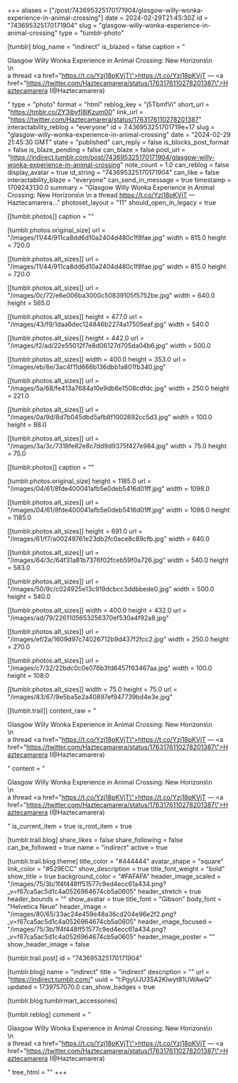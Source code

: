 +++
aliases = ["/post/743695325170171904/glasgow-willy-wonka-experience-in-animal-crossing"]
date = 2024-02-29T21:45:30Z
id = "743695325170171904"
slug = "glasgow-willy-wonka-experience-in-animal-crossing"
type = "tumblr-photo"

[tumblr]
blog_name = "indirect"
is_blazed = false
caption = "<p>Glasgow Willy Wonka Experience in Animal Crossing: New Horizons\n<br/>\n<br/>a thread <a href=\"https://t.co/Yzj18pKVjT\">https://t.co/Yzj18pKVjT</a> — <a href=\"https://twitter.com/Haztecamarera/status/1763176110278201387\">Haztecamarera (@Haztecamarera)</a></p>"
type = "photo"
format = "html"
reblog_key = "j5TbmfVi"
short_url = "https://tmblr.co/ZY3jbyfI8lKzum00"
link_url = "https://twitter.com/Haztecamarera/status/1763176110278201387"
interactability_reblog = "everyone"
id = 7.436953251701719e+17
slug = "glasgow-willy-wonka-experience-in-animal-crossing"
date = "2024-02-29 21:45:30 GMT"
state = "published"
can_reply = false
is_blocks_post_format = false
is_blaze_pending = false
can_blaze = false
post_url = "https://indirect.tumblr.com/post/743695325170171904/glasgow-willy-wonka-experience-in-animal-crossing"
note_count = 1.0
can_reblog = false
display_avatar = true
id_string = "743695325170171904"
can_like = false
interactability_blaze = "everyone"
can_send_in_message = true
timestamp = 1709243130.0
summary = "Glasgow Willy Wonka Experience in Animal Crossing: New Horizons\n \n a thread https://t.co/Yzj18pKVjT — Haztecamarera..."
photoset_layout = "11"
should_open_in_legacy = true

[[tumblr.photos]]
caption = ""

[tumblr.photos.original_size]
url = "/images/11/44/911ca8dd6d10a2404d480c1f8fae.jpg"
width = 815.0
height = 720.0

[[tumblr.photos.alt_sizes]]
url = "/images/11/44/911ca8dd6d10a2404d480c1f8fae.jpg"
width = 815.0
height = 720.0

[[tumblr.photos.alt_sizes]]
url = "/images/0c/72/e6e006ba3000c50839105f5752be.jpg"
width = 640.0
height = 565.0

[[tumblr.photos.alt_sizes]]
height = 477.0
url = "/images/43/f9/1daa6dec124846b2274a17505eaf.jpg"
width = 540.0

[[tumblr.photos.alt_sizes]]
height = 442.0
url = "/images/f2/ad/22e55012f7e8d06127d705da04b6.jpg"
width = 500.0

[[tumblr.photos.alt_sizes]]
width = 400.0
height = 353.0
url = "/images/eb/8e/3ac4f11d666b136dbb1a801fb340.jpg"

[[tumblr.photos.alt_sizes]]
url = "/images/5a/68/fe413a7684a10e9db6e1508cdfdc.jpg"
width = 250.0
height = 221.0

[[tumblr.photos.alt_sizes]]
url = "/images/0a/9d/8d7b045dbd5afb8f1002692cc5d3.jpg"
width = 100.0
height = 88.0

[[tumblr.photos.alt_sizes]]
url = "/images/3a/3c/7318fe82e8c7dd9d9375f427e984.jpg"
width = 75.0
height = 75.0

[[tumblr.photos]]
caption = ""

[tumblr.photos.original_size]
height = 1185.0
url = "/images/04/61/8fde400041afb5e0deb5416d01ff.jpg"
width = 1098.0

[[tumblr.photos.alt_sizes]]
url = "/images/04/61/8fde400041afb5e0deb5416d01ff.jpg"
width = 1098.0
height = 1185.0

[[tumblr.photos.alt_sizes]]
height = 691.0
url = "/images/61/f7/a00249761e23db2fc0ace8c89cfb.jpg"
width = 640.0

[[tumblr.photos.alt_sizes]]
url = "/images/64/3c/64f31a81b7376f02fceb59f0a726.jpg"
width = 540.0
height = 583.0

[[tumblr.photos.alt_sizes]]
url = "/images/50/9c/c024925e13c919dcbcc3ddbbede0.jpg"
width = 500.0
height = 540.0

[[tumblr.photos.alt_sizes]]
width = 400.0
height = 432.0
url = "/images/ad/79/2261105653256370ef530a4f92a8.jpg"

[[tumblr.photos.alt_sizes]]
url = "/images/ef/2a/1609d97c74026712b9d437f2fcc2.jpg"
width = 250.0
height = 270.0

[[tumblr.photos.alt_sizes]]
url = "/images/c7/32/22bdc0c0e076b3fd6457f63467aa.jpg"
width = 100.0
height = 108.0

[[tumblr.photos.alt_sizes]]
width = 75.0
height = 75.0
url = "/images/83/67/9e5ba5e2a40897ef947739bd4e3e.jpg"

[[tumblr.trail]]
content_raw = "<p>Glasgow Willy Wonka Experience in Animal Crossing: New Horizons\n<br>\n<br>a thread <a href=\"https://t.co/Yzj18pKVjT\">https://t.co/Yzj18pKVjT</a> — <a href=\"https://twitter.com/Haztecamarera/status/1763176110278201387\">Haztecamarera (@Haztecamarera)</a></p>"
content = "<p>Glasgow Willy Wonka Experience in Animal Crossing: New Horizons\n<br />\n<br />a thread <a href=\"https://t.co/Yzj18pKVjT\">https://t.co/Yzj18pKVjT</a> &mdash; <a href=\"https://twitter.com/Haztecamarera/status/1763176110278201387\">Haztecamarera (@Haztecamarera)</a></p>"
is_current_item = true
is_root_item = true

[tumblr.trail.blog]
share_likes = false
share_following = false
can_be_followed = true
name = "indirect"
active = true

[tumblr.trail.blog.theme]
title_color = "#444444"
avatar_shape = "square"
link_color = "#529ECC"
show_description = true
title_font_weight = "bold"
show_title = true
background_color = "#FAFAFA"
header_image_scaled = "/images/75/3b/1f4f448ff51577c9ed4ecc61a434.png?_v=f67ca5ac5d1c4a0526964674cb5a0605"
header_stretch = true
header_bounds = ""
show_avatar = true
title_font = "Gibson"
body_font = "Helvetica Neue"
header_image = "/images/80/65/33ac24e459e48a36cd204e96e2f2.png?_v=f67ca5ac5d1c4a0526964674cb5a0605"
header_image_focused = "/images/75/3b/1f4f448ff51577c9ed4ecc61a434.png?_v=f67ca5ac5d1c4a0526964674cb5a0605"
header_image_poster = ""
show_header_image = false

[tumblr.trail.post]
id = "743695325170171904"

[tumblr.blog]
name = "indirect"
title = "indirect"
description = ""
url = "https://indirect.tumblr.com/"
uuid = "t:PgyUJU3SA2Klwyt81UWAwQ"
updated = 1739757070.0
can_show_badges = true

[tumblr.blog.tumblrmart_accessories]

[tumblr.reblog]
comment = "<p>Glasgow Willy Wonka Experience in Animal Crossing: New Horizons\n<br>\n<br>a thread <a href=\"https://t.co/Yzj18pKVjT\">https://t.co/Yzj18pKVjT</a> — <a href=\"https://twitter.com/Haztecamarera/status/1763176110278201387\">Haztecamarera (@Haztecamarera)</a></p>"
tree_html = ""
+++
